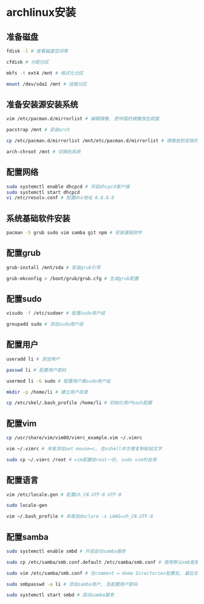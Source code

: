# archlinux安装


## 准备磁盘

```bash
fdisk -l # 查看磁盘空间等

cfdisk # 分配分区

mkfs -t ext4 /mnt # 格式化分区

mount /dev/sda1 /mnt # 挂载分区
```

## 准备安装源安装系统

```bash
vim /etc/pacman.d/mirrorlist # 编辑镜像, 把中国的镜像放在前面

pacstrap /mnt # 安装arch

cp /etc/pacman.d/mirrorlist /mnt/etc/pacman.d/mirrorlist # 镜像放到安装的系统里一份

arch-chroot /mnt # 切换到系统
```

## 配置网络

```bash
sudo systemctl enable dhcpcd # 开启dhcpcd客户端
sudo systemctl start dhcpcd
vi /etc/resolv.conf # 配置dns地址 8.8.8.8
```

## 系统基础软件安装

```bash
pacman -S grub sudo vim samba git npm # 安装基础软件
```

## 配置grub

```bash
grub-install /mnt/sda # 安装grub引导

grub-mkconfig > /boot/grub/grub.cfg # 生成grub配置
```

## 配置sudo

```bash
visudo -f /etc/sudoer # 配置sudo用户组

groupadd sudo # 添加sudo用户组
```

## 配置用户

```bash
useradd li # 添加用户

passwd li # 配置用户密码

usermod li -G sudo # 配置用户属sudo用户组

mkdir -p /home/li # 建立用户目录

cp /etc/skel/.bash_profile /home/li # 初始化用户bash配置
```

## 配置vim

```bash
cp /usr/share/vim/vim80/vimrc_example.vim ~/.vimrc

vim ~/.vimrc # 末尾添加set mouse=c, 在xshell中方便复制粘贴文字

sudo cp ~/.vimrc /root # vim配置给root一份, sudo vim时会用
```

## 配置语言

```bash
vim /etc/locale.gen # 配置zh_CN.UTF-8 UTF-8

sudo locale-gen

vim ~/.bash_profile # 末尾加declare -x LANG=zh_CN.UTF-8
```

## 配置samba

```bash
sudo systemctl enable smbd # 开启启动samba服务

sudo cp /etc/samba/smb.conf.default /etc/samba/smb.conf # 使用默认smb配置

sudo vim /etc/samba/smb.conf # 在comment = Home Directories配置处, 最后添加path = /, 让路径转到根路径

sudo smbpasswd -a li # 添加samba用户, 及配置用户密码

sudo systemctl start smbd # 启动samba服务
```


